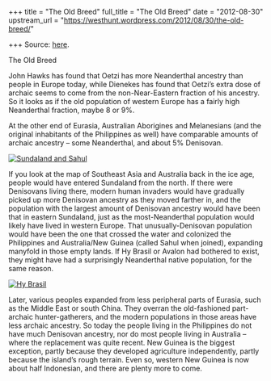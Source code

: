 +++
title = "The Old Breed"
full_title = "The Old Breed"
date = "2012-08-30"
upstream_url = "https://westhunt.wordpress.com/2012/08/30/the-old-breed/"

+++
Source: [here](https://westhunt.wordpress.com/2012/08/30/the-old-breed/).

The Old Breed

John Hawks has found that Oetzi has more Neanderthal ancestry than
people in Europe today, while Dienekes has found that Oetzi’s extra dose
of archaic seems to come from the non-Near-Eastern fraction of his
ancestry. So it looks as if the old population of western Europe has a
fairly high Neanderthal fraction, maybe 8 or 9%.

At the other end of Eurasia, Australian Aborigines and Melanesians (and
the original inhabitants of the Philippines as well) have comparable
amounts of archaic ancestry – some Neanderthal, and about 5% Denisovan.

[![](https://westhunt.files.wordpress.com/2012/08/map-of_sunda_and_sahul.png?w=640 "Sundaland and Sahul")](https://westhunt.files.wordpress.com/2012/08/map-of_sunda_and_sahul.png)

If you look at the map of Southeast Asia and Australia back in the ice
age, people would have entered Sundaland from the north. If there were
Denisovans living there, modern human invaders would have gradually
picked up more Denisovan ancestry as they moved farther in, and the
population with the largest amount of Denisovan ancestry would have been
that in eastern Sundaland, just as the most-Neanderthal population would
likely have lived in western Europe. That unusually-Denisovan
population would have been the one that crossed the water and colonized
the Philippines and Australia/New Guinea (called Sahul when joined),
expanding manyfold in those empty lands. If Hy Brasil or Avalon had
bothered to exist, they might have had a surprisingly Neanderthal native
population, for the same reason.

[![](https://westhunt.files.wordpress.com/2012/08/hy-brasil.jpg?w=640&h=620 "Hy Brasil")](https://westhunt.files.wordpress.com/2012/08/hy-brasil.jpg)

Later, various peoples expanded from less peripheral parts of Eurasia,
such as the Middle East or south China. They overran the old-fashioned
part-archaic hunter-gatherers, and the modern populations in those areas
have less archaic ancestry. So today the people living in the
Philippines do not have much Denisovan ancestry, nor do most people
living in Australia – where the replacement was quite recent. New
Guinea is the biggest exception, partly because they developed
agriculture independently, partly because the island’s rough terrain.
Even so, western New Guinea is now about half Indonesian, and there are
plenty more to come.

